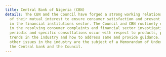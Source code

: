 ```yaml
---
title: Central Bank of Nigeria (CBN)
details: The CBN and the Council have forged a strong working relationship in furtherance
  of their mutual interest to ensure consumer satisfaction and prevent exploitation
  in the financial institutions sector. The Council and CBN routinely collaborate
  in the resolving consumer complaints and financial sector investigations. In addition,
  periodic and specific consultations occur with respect to products, processes and
  trends in the industry and how to address same and provide guidance. These and many
  other issues in the industry are the subject of a Memorandum of Understanding between
  the Central bank and the Council.
---
```


